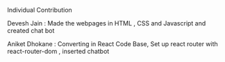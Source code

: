 Individual Contribution

Devesh Jain : Made the webpages in HTML , CSS and Javascript and created chat bot

Aniket Dhokane : Converting in React Code Base, Set up react router with react-router-dom , inserted chatbot